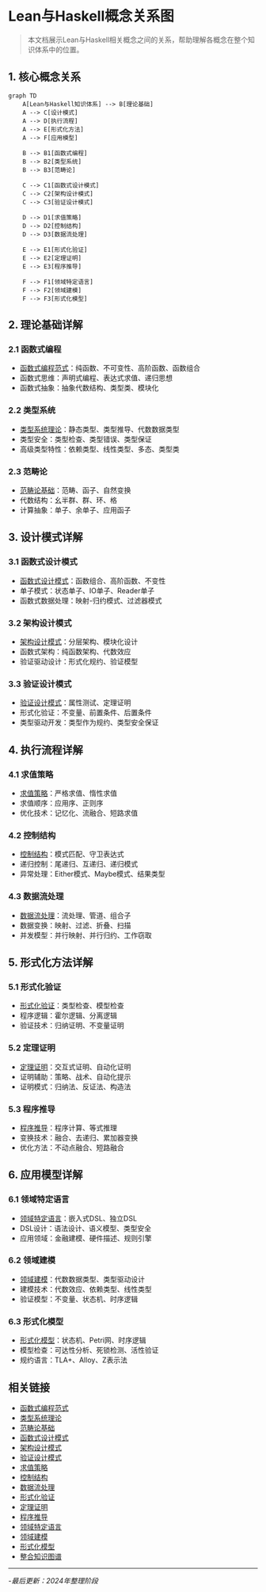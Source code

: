 # Lean与Haskell概念关系图

> 本文档展示Lean与Haskell相关概念之间的关系，帮助理解各概念在整个知识体系中的位置。

## 1. 核心概念关系

```mermaid
graph TD
    A[Lean与Haskell知识体系] --> B[理论基础]
    A --> C[设计模式]
    A --> D[执行流程]
    A --> E[形式化方法]
    A --> F[应用模型]
    
    B --> B1[函数式编程]
    B --> B2[类型系统]
    B --> B3[范畴论]
    
    C --> C1[函数式设计模式]
    C --> C2[架构设计模式]
    C --> C3[验证设计模式]
    
    D --> D1[求值策略]
    D --> D2[控制结构]
    D --> D3[数据流处理]
    
    E --> E1[形式化验证]
    E --> E2[定理证明]
    E --> E3[程序推导]
    
    F --> F1[领域特定语言]
    F --> F2[领域建模]
    F --> F3[形式化模型]
```

## 2. 理论基础详解

### 2.1 函数式编程

- [函数式编程范式](../04-类型系统/01-类型系统-对比.md#函数式编程范式)：纯函数、不可变性、高阶函数、函数组合
- 函数式思维：声明式编程、表达式求值、递归思想
- 函数式抽象：抽象代数结构、类型类、模块化

### 2.2 类型系统

- [类型系统理论](../04-类型系统/01-类型系统-对比.md#类型系统理论)：静态类型、类型推导、代数数据类型
- 类型安全：类型检查、类型错误、类型保证
- 高级类型特性：依赖类型、线性类型、多态、类型类

### 2.3 范畴论

- [范畴论基础](../03-设计模式/01-设计模式-函数式.md#范畴论基础)：范畴、函子、自然变换
- 代数结构：幺半群、群、环、格
- 计算抽象：单子、余单子、应用函子

## 3. 设计模式详解

### 3.1 函数式设计模式

- [函数式设计模式](../03-设计模式/01-设计模式-函数式.md)：函数组合、高阶函数、不变性
- 单子模式：状态单子、IO单子、Reader单子
- 函数式数据处理：映射-归约模式、过滤器模式

### 3.2 架构设计模式

- [架构设计模式](../03-设计模式/02-设计模式-架构.md)：分层架构、模块化设计
- 函数式架构：纯函数架构、代数效应
- 验证驱动设计：形式化规约、验证模型

### 3.3 验证设计模式

- [验证设计模式](../06-形式化方法/01-形式化验证.md#验证设计模式)：属性测试、定理证明
- 形式化验证：不变量、前置条件、后置条件
- 类型驱动开发：类型作为规约、类型安全保证

## 4. 执行流程详解

### 4.1 求值策略

- [求值策略](../05-执行流控制流/01-执行流-控制流.md#求值策略)：严格求值、惰性求值
- 求值顺序：应用序、正则序
- 优化技术：记忆化、流融合、短路求值

### 4.2 控制结构

- [控制结构](../05-执行流控制流/01-执行流-控制流.md#控制结构)：模式匹配、守卫表达式
- 递归控制：尾递归、互递归、递归模式
- 异常处理：Either模式、Maybe模式、结果类型

### 4.3 数据流处理

- [数据流处理](../05-执行流控制流/02-数据流-处理.md)：流处理、管道、组合子
- 数据变换：映射、过滤、折叠、扫描
- 并发模型：并行映射、并行归约、工作窃取

## 5. 形式化方法详解

### 5.1 形式化验证

- [形式化验证](../06-形式化方法/01-形式化验证.md)：类型检查、模型检查
- 程序逻辑：霍尔逻辑、分离逻辑
- 验证技术：归纳证明、不变量证明

### 5.2 定理证明

- [定理证明](../06-形式化方法/02-定理证明.md)：交互式证明、自动化证明
- 证明辅助：策略、战术、自动化提示
- 证明模式：归纳法、反证法、构造法

### 5.3 程序推导

- [程序推导](../06-形式化方法/03-程序推导.md)：程序计算、等式推理
- 变换技术：融合、去递归、累加器变换
- 优化方法：不动点融合、短路融合

## 6. 应用模型详解

### 6.1 领域特定语言

- [领域特定语言](../03-设计模式/03-设计模式-实践.md#领域特定语言)：嵌入式DSL、独立DSL
- DSL设计：语法设计、语义模型、类型安全
- 应用领域：金融建模、硬件描述、规则引擎

### 6.2 领域建模

- [领域建模](../03-设计模式/03-设计模式-实践.md#领域建模)：代数数据类型、类型驱动设计
- 建模技术：代数效应、依赖类型、线性类型
- 验证模型：不变量、状态机、时序逻辑

### 6.3 形式化模型

- [形式化模型](../06-形式化方法/01-形式化验证.md#形式化模型)：状态机、Petri网、时序逻辑
- 模型检查：可达性分析、死锁检测、活性验证
- 规约语言：TLA+、Alloy、Z表示法

## 相关链接

- [函数式编程范式](../04-类型系统/01-类型系统-对比.md#函数式编程范式)
- [类型系统理论](../04-类型系统/01-类型系统-对比.md#类型系统理论)
- [范畴论基础](../03-设计模式/01-设计模式-函数式.md#范畴论基础)
- [函数式设计模式](../03-设计模式/01-设计模式-函数式.md)
- [架构设计模式](../03-设计模式/02-设计模式-架构.md)
- [验证设计模式](../06-形式化方法/01-形式化验证.md#验证设计模式)
- [求值策略](../05-执行流控制流/01-执行流-控制流.md#求值策略)
- [控制结构](../05-执行流控制流/01-执行流-控制流.md#控制结构)
- [数据流处理](../05-执行流控制流/02-数据流-处理.md)
- [形式化验证](../06-形式化方法/01-形式化验证.md)
- [定理证明](../06-形式化方法/02-定理证明.md)
- [程序推导](../06-形式化方法/03-程序推导.md)
- [领域特定语言](../03-设计模式/03-设计模式-实践.md#领域特定语言)
- [领域建模](../03-设计模式/03-设计模式-实践.md#领域建模)
- [形式化模型](../06-形式化方法/01-形式化验证.md#形式化模型)
- [整合知识图谱](../lean_haskell_unified_knowledge_graph.md)

---

-*最后更新：2024年整理阶段*


